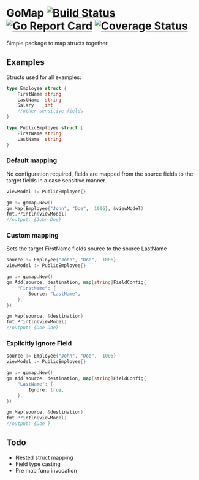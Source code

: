# GoMap [![Build Status](https://travis-ci.org/gdperkins/gomap.svg)](https://travis-ci.org/gdperkins/gomap) [![Go Report Card](https://goreportcard.com/badge/github.com/gdperkins/gomap)](https://goreportcard.com/report/github.com/gdperkins/gomap) [![Coverage Status](https://coveralls.io/repos/github/gdperkins/gomap/badge.svg)](https://coveralls.io/github/gdperkins/gomap)

Simple package to map structs together

## Examples

Structs used for all examples:

```go
type Employee struct {
    FirstName string
    LastName  string
    Salary    int
    //other sensitive fields
}

type PublicEmployee struct {
    FirstName string
    LastName  string
}

```

### Default mapping

No configuration required, fields are mapped from the source fields to the target fields in a case sensitive manner.

```go
viewModel := PublicEmployee{}

gm := gomap.New()
gm.Map(Employee{"John", "Doe",  1006}, &viewModel)
fmt.Println(viewModel)
//output: {John Doe}
```
### Custom mapping

Sets the target FirstName fields source to the source LastName

```go
source := Employee{"John", "Doe",  1006}
viewModel := PublicEmployee{}

gm := gomap.New()
gm.Add(source, destination, map[string]FieldConfig{
    "FirstName": {
        Source: "LastName",
    },
})

gm.Map(source, &destination)
fmt.Println(viewModel)
//output: {Doe Doe}
```

### Explicitly Ignore Field

```go
source := Employee{"John", "Doe",  1006}
viewModel := PublicEmployee{}

gm := gomap.New()
gm.Add(source, destination, map[string]FieldConfig{
    "LastName": {
        Ignore: true,
    },
})

gm.Map(source, &destination)
fmt.Println(viewModel)
//output: {Doe }
```

## Todo

* Nested struct mapping
* Field type casting
* Pre map func invocation
